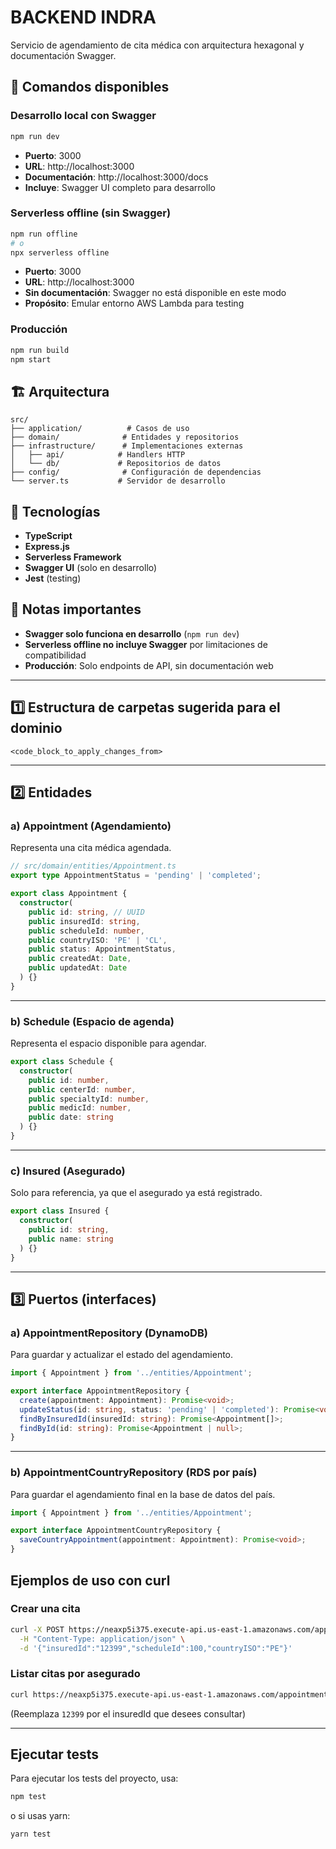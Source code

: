 # BACKEND INDRA

Servicio de agendamiento de cita médica con arquitectura hexagonal y documentación Swagger.

## 🚀 Comandos disponibles

### Desarrollo local con Swagger
```bash
npm run dev
```
- **Puerto**: 3000
- **URL**: http://localhost:3000
- **Documentación**: http://localhost:3000/docs
- **Incluye**: Swagger UI completo para desarrollo

### Serverless offline (sin Swagger)
```bash
npm run offline
# o
npx serverless offline
```
- **Puerto**: 3000
- **URL**: http://localhost:3000
- **Sin documentación**: Swagger no está disponible en este modo
- **Propósito**: Emular entorno AWS Lambda para testing

### Producción
```bash
npm run build
npm start
```

## 🏗️ Arquitectura

```
src/
├── application/          # Casos de uso
├── domain/              # Entidades y repositorios
├── infrastructure/      # Implementaciones externas
│   ├── api/            # Handlers HTTP
│   └── db/             # Repositorios de datos
├── config/              # Configuración de dependencias
└── server.ts           # Servidor de desarrollo
```

## 🔧 Tecnologías

- **TypeScript**
- **Express.js**
- **Serverless Framework**
- **Swagger UI** (solo en desarrollo)
- **Jest** (testing)

## 📝 Notas importantes

- **Swagger solo funciona en desarrollo** (`npm run dev`)
- **Serverless offline no incluye Swagger** por limitaciones de compatibilidad
- **Producción**: Solo endpoints de API, sin documentación web

---

## 1️⃣ Estructura de carpetas sugerida para el dominio

```
<code_block_to_apply_changes_from>
```

---

## 2️⃣ **Entidades**

### a) Appointment (Agendamiento)
Representa una cita médica agendada.

```ts
// src/domain/entities/Appointment.ts
export type AppointmentStatus = 'pending' | 'completed';

export class Appointment {
  constructor(
    public id: string, // UUID
    public insuredId: string,
    public scheduleId: number,
    public countryISO: 'PE' | 'CL',
    public status: AppointmentStatus,
    public createdAt: Date,
    public updatedAt: Date
  ) {}
}
```

---

### b) Schedule (Espacio de agenda)
Representa el espacio disponible para agendar.

```ts
export class Schedule {
  constructor(
    public id: number,
    public centerId: number,
    public specialtyId: number,
    public medicId: number,
    public date: string
  ) {}
}
```

---

### c) Insured (Asegurado)
Solo para referencia, ya que el asegurado ya está registrado.

```ts
export class Insured {
  constructor(
    public id: string,
    public name: string
  ) {}
}
```

---

## 3️⃣ **Puertos (interfaces)**

### a) AppointmentRepository (DynamoDB)
Para guardar y actualizar el estado del agendamiento.

```ts
import { Appointment } from '../entities/Appointment';

export interface AppointmentRepository {
  create(appointment: Appointment): Promise<void>;
  updateStatus(id: string, status: 'pending' | 'completed'): Promise<void>;
  findByInsuredId(insuredId: string): Promise<Appointment[]>;
  findById(id: string): Promise<Appointment | null>;
}
```

---

### b) AppointmentCountryRepository (RDS por país)
Para guardar el agendamiento final en la base de datos del país.

```ts
import { Appointment } from '../entities/Appointment';

export interface AppointmentCountryRepository {
  saveCountryAppointment(appointment: Appointment): Promise<void>;
}
```

## Ejemplos de uso con curl

### Crear una cita

```bash
curl -X POST https://neaxp5i375.execute-api.us-east-1.amazonaws.com/appointments \
  -H "Content-Type: application/json" \
  -d '{"insuredId":"12399","scheduleId":100,"countryISO":"PE"}'
```

### Listar citas por asegurado

```bash
curl https://neaxp5i375.execute-api.us-east-1.amazonaws.com/appointments/12399
```

(Reemplaza `12399` por el insuredId que desees consultar)

---

## Ejecutar tests

Para ejecutar los tests del proyecto, usa:

```bash
npm test
```

o si usas yarn:

```bash
yarn test
```
